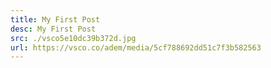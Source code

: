```yaml
---
title: My First Post
desc: My First Post
src: ./vsco5e10dc39b372d.jpg
url: https://vsco.co/adem/media/5cf788692dd51c7f3b582563
---
```

